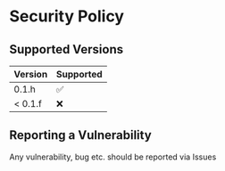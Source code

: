 # Security Policy

## Supported Versions

| Version | Supported          |
| ------- | ------------------ |
| 0.1.h   | :white_check_mark: |
| < 0.1.f | :x:                |

## Reporting a Vulnerability

Any vulnerability, bug etc. should be reported via Issues
